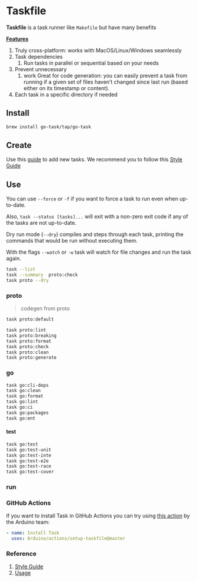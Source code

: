 # Taskfile

**Taskfile** is a task runner like `Makefile` but have many benefits 

**[Features](https://taskfile.dev/#/?id=features)**
1. Truly cross-platform: works with MacOS/Linux/Windows seamlessly 
1. Task dependencies 
    1. Run tasks in parallel or sequential based on your needs
1. Prevent unnecessary
    1. work Great for code generation: you can easily prevent a task from running if a given set of files haven’t changed since last run (based either on its timestamp or content).
1. Each task in a specific directory if needed 

## Install

```bash
brew install go-task/tap/go-task
```

## Create

Use this [guide](https://github.com/go-task/task/blob/master/docs/usage.md) to add new tasks.
We recommend you to follow this [Style Guide](https://github.com/go-task/task/blob/master/docs/styleguide.md)

## Use 

You can use `--force` or `-f` if you want to force a task to run even when up-to-date.

Also, `task --status [tasks]...` will exit with a non-zero exit code if any of the tasks are not up-to-date.

Dry run mode (`--dry`) compiles and steps through each task, printing the commands that would be run without executing them.

With the flags `--watch` or `-w` task will watch for file changes and run the task again.

```bash
task --list
task --summary  proto:check
task proto --dry
```

### proto

> codegen from proto

```bash
task proto:default
```

```bash
task proto:lint
task proto:breaking
task proto:format
task proto:check
task proto:clean
task proto:generate
```

### go

```bash
task go:cli-deps
task go:clean
task go:format
task go:lint
task go:ci
task go:packages
task go:ent
```
#### test

```bash
task go:test
task go:test-unit
task go:test-inte
task go:test-e2e
task go:test-race
task go:test-cover
```

### run

### GitHub Actions

If you want to install Task in GitHub Actions you can try using
[this action](https://github.com/arduino/actions/tree/master/setup-taskfile)
by the Arduino team:

```yaml
- name: Install Task
  uses: Arduino/actions/setup-taskfile@master
```

### Reference
1. [Style Guide](https://github.com/go-task/task/blob/master/docs/styleguide.md)
1. [Usage](https://github.com/go-task/task/blob/master/docs/usage.md)
